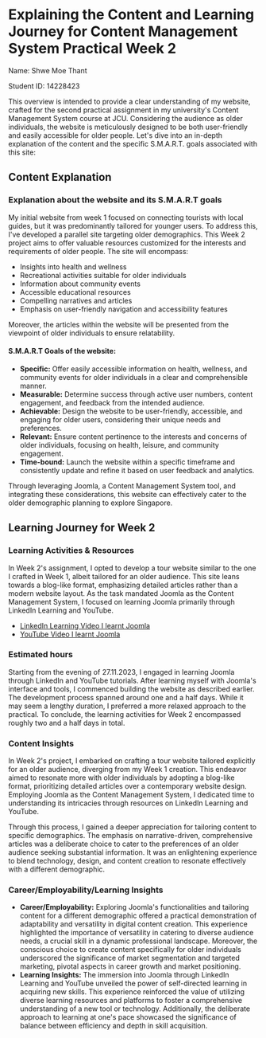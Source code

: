# Explaining the Content and Learning Journey for Content Management System Practical Week 2

Name: Shwe Moe Thant


Student ID: 14228423

This overview is intended to provide a clear understanding of my website, crafted for the second practical assignment 
in my university's Content Management System course at JCU. Considering the audience as older individuals, 
the website is meticulously designed to be both user-friendly and easily accessible for older people. Let's dive into 
an in-depth explanation of the content and the specific S.M.A.R.T. goals associated with this site:

## Content Explanation
### Explanation about the website and its S.M.A.R.T goals

My initial website from week 1 focused on connecting tourists with local guides, but it was predominantly tailored for 
younger users. To address this, I've developed a parallel site targeting older demographics. This Week 2 project aims 
to offer valuable resources customized for the interests and requirements of older people. The site will encompass:

* Insights into health and wellness 
* Recreational activities suitable for older individuals 
* Information about community events 
* Accessible educational resources 
* Compelling narratives and articles 
* Emphasis on user-friendly navigation and accessibility features


Moreover, the articles within the website will be presented from the viewpoint of older individuals to ensure relatability.

#### S.M.A.R.T Goals of the website:


* **Specific:** Offer easily accessible information on health, wellness, and community events for older individuals in a clear and comprehensible manner.
* **Measurable:** Determine success through active user numbers, content engagement, and feedback from the intended audience.
* **Achievable:** Design the website to be user-friendly, accessible, and engaging for older users, considering their unique needs and preferences.
* **Relevant:** Ensure content pertinence to the interests and concerns of older individuals, focusing on health, leisure, and community engagement.
* **Time-bound:** Launch the website within a specific timeframe and consistently update and refine it based on user feedback and analytics.


Through leveraging Joomla, a Content Management System tool, and integrating these considerations, this website can 
effectively cater to the older demographic planning to explore Singapore.

## Learning Journey for Week 2

### Learning Activities & Resources

In Week 2's assignment, I opted to develop a tour website similar to the one I crafted in Week 1, albeit tailored for 
an older audience. This site leans towards a blog-like format, emphasizing detailed articles rather than a modern 
website layout. As the task mandated Joomla as the Content Management System, I focused on learning Joomla primarily 
through LinkedIn Learning and YouTube.

* [LinkedIn Learning Video I learnt Joomla](https://www.linkedin.com/learning/joomla-4-essential-training/linking-an-article-to-the-menu?u=2223545) 
* [YouTube Video I learnt Joomla](https://www.youtube.com/watch?v=h5VZwTLdgdM&list=PLQSbA0rrCrqHZxODzTYgAaCp_zYI3Aiug&index=3)

### Estimated hours

Starting from the evening of 27.11.2023, I engaged in learning Joomla through LinkedIn and YouTube tutorials. After learning
myself with Joomla's interface and tools, I commenced building the website as described earlier. The development process 
spanned around one and a half days. While it may seem a lengthy duration, I preferred a more relaxed approach to the practical. 
To conclude, the learning activities for Week 2 encompassed roughly two and a half days in total.

### Content Insights 

In Week 2's project, I embarked on crafting a tour website tailored explicitly for an older audience, diverging from 
my Week 1 creation. This endeavor aimed to resonate more with older individuals by adopting a blog-like format, 
prioritizing detailed articles over a contemporary website design. Employing Joomla as the Content Management System, 
I dedicated time to understanding its intricacies through resources on LinkedIn Learning and YouTube.

Through this process, I gained a deeper appreciation for tailoring content to specific demographics. 
The emphasis on narrative-driven, comprehensive articles was a deliberate choice to cater to the preferences of 
an older audience seeking substantial information. It was an enlightening experience to blend technology, design, 
and content creation to resonate effectively with a different demographic.

### Career/Employability/Learning Insights


* **Career/Employability:** Exploring Joomla's functionalities and tailoring content for a different demographic offered a practical 
demonstration of adaptability and versatility in digital content creation. This experience highlighted the 
importance of versatility in catering to diverse audience needs, a crucial skill in a dynamic professional landscape.
Moreover, the conscious choice to create content specifically for older individuals underscored the significance of 
market segmentation and targeted marketing, pivotal aspects in career growth and market positioning.
*  **Learning Insights:** The immersion into Joomla through LinkedIn Learning and YouTube unveiled the power of 
self-directed learning in acquiring new skills. This experience reinforced the value of utilizing diverse learning 
resources and platforms to foster a comprehensive understanding of a new tool or technology. Additionally, 
the deliberate approach to learning at one's pace showcased the significance of balance between efficiency and depth in skill acquisition.
